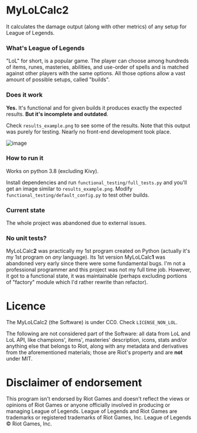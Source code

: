 # MyLoLCalc2
It calculates the damage output (along with other metrics) of any setup for League of Legends. 

###  What's League of Legends 
"LoL" for short, is a popular game. The player can choose among hundreds of items, runes, masteries, 
abilities, and use-order of spells and is matched against other players with the same options. 
All those options allow a vast amount of possible setups, called "builds". 

### Does it work 
**Yes.** It's functional and for given builds it produces 
exactly the expected results. **But it's incomplete and outdated**. 

Check `results_example.png` to see some of the results. 
Note that this output was purely for testing. 
Nearly no front-end development took place.

![image](https://user-images.githubusercontent.com/10809024/143953108-fbb38688-dfab-4c4d-bbe7-48fc44a0f616.png)


### How to run it
Works on python 3.8 (excluding Kivy).

Install dependencies and run  `functional_testing/full_tests.py` and you'll get an image 
similar to `results_example.png`. Modify `functional_testing/default_config.py` to test other builds.


### Current state
The whole project was abandoned due to external issues. 


### No unit tests?
MyLoLCalc**2** was practically my 1st program created on Python (actually it's my 1st program on *any* language). 
Its 1st version MyLoLCalc**1** was abandoned very early since there were some fundamental bugs. 
I'm not a professional programmer and this project was not my full time job. However, it got to a functional state, 
it was maintainable (perhaps excluding portions of "factory" module which I'd rather rewrite than refactor). 


# Licence 
The MyLoLCalc2 (the Software) is under CC0. Check `LICENSE_NON_LOL`.

The following are not considered part of the Software:
all data from LoL and LoL API, like champions', items', masteries' description,
icons, stats and/or anything else that belongs to Riot,
along with any metadata and derivatives from the aforementioned materials;
those are Riot's property and are **not** under MIT.



# Disclaimer of endorsement

This program isn't endorsed by Riot Games and doesn't reflect the views or opinions of Riot Games or anyone 
officially involved in producing or managing League of Legends. League of Legends and Riot Games are trademarks 
or registered trademarks of Riot Games, Inc. League of Legends © Riot Games, Inc.

